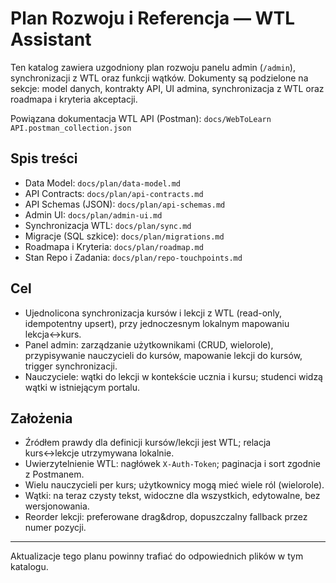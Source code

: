 # Plan Rozwoju i Referencja — WTL Assistant

Ten katalog zawiera uzgodniony plan rozwoju panelu admin (`/admin`), synchronizacji z WTL oraz funkcji wątków. Dokumenty są podzielone na sekcje: model danych, kontrakty API, UI admina, synchronizacja z WTL oraz roadmapa i kryteria akceptacji.

Powiązana dokumentacja WTL API (Postman): `docs/WebToLearn API.postman_collection.json`

## Spis treści
- Data Model: `docs/plan/data-model.md`
- API Contracts: `docs/plan/api-contracts.md`
- API Schemas (JSON): `docs/plan/api-schemas.md`
- Admin UI: `docs/plan/admin-ui.md`
- Synchronizacja WTL: `docs/plan/sync.md`
- Migracje (SQL szkice): `docs/plan/migrations.md`
- Roadmapa i Kryteria: `docs/plan/roadmap.md`
- Stan Repo i Zadania: `docs/plan/repo-touchpoints.md`

## Cel
- Ujednolicona synchronizacja kursów i lekcji z WTL (read-only, idempotentny upsert), przy jednoczesnym lokalnym mapowaniu lekcja↔kurs.
- Panel admin: zarządzanie użytkownikami (CRUD, wielorole), przypisywanie nauczycieli do kursów, mapowanie lekcji do kursów, trigger synchronizacji.
- Nauczyciele: wątki do lekcji w kontekście ucznia i kursu; studenci widzą wątki w istniejącym portalu.

## Założenia
- Źródłem prawdy dla definicji kursów/lekcji jest WTL; relacja kurs↔lekcje utrzymywana lokalnie.
- Uwierzytelnienie WTL: nagłówek `X-Auth-Token`; paginacja i sort zgodnie z Postmanem.
- Wielu nauczycieli per kurs; użytkownicy mogą mieć wiele ról (wielorole).
- Wątki: na teraz czysty tekst, widoczne dla wszystkich, edytowalne, bez wersjonowania.
- Reorder lekcji: preferowane drag&drop, dopuszczalny fallback przez numer pozycji.

---

Aktualizacje tego planu powinny trafiać do odpowiednich plików w tym katalogu.

